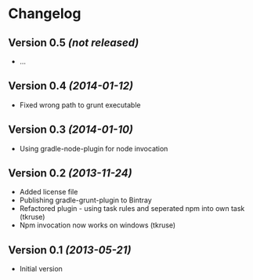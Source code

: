 Changelog
=========

Version 0.5 *(not released)*
----------------------------

* ...

Version 0.4 *(2014-01-12)*
--------------------------

* Fixed wrong path to grunt executable

Version 0.3 *(2014-01-10)*
--------------------------

* Using gradle-node-plugin for node invocation

Version 0.2 *(2013-11-24)*
--------------------------

* Added license file
* Publishing gradle-grunt-plugin to Bintray
* Refactored plugin - using task rules and seperated npm into own task (tkruse)
* Npm invocation now works on windows (tkruse)

Version 0.1 *(2013-05-21)*
--------------------------

* Initial version
